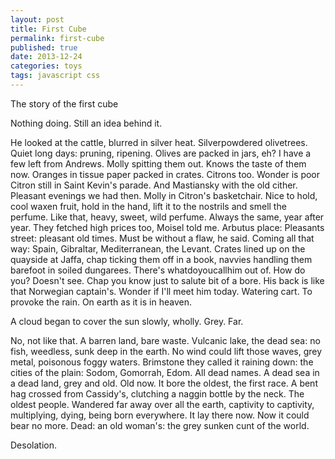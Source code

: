 ```yaml
---
layout: post
title: First Cube
permalink: first-cube
published: true
date: 2013-12-24
categories: toys
tags: javascript css
---
```


The story of the first cube

Nothing doing. Still an idea behind it.

He looked at the cattle, blurred in silver heat. Silverpowdered olivetrees. Quiet long days: pruning, ripening. Olives are packed in jars, eh? I have a few left from Andrews. Molly spitting them out. Knows the taste of them now. Oranges in tissue paper packed in crates. Citrons too. Wonder is poor Citron still in Saint Kevin's parade. And Mastiansky with the old cither. Pleasant evenings we had then. Molly in Citron's basketchair. Nice to hold, cool waxen fruit, hold in the hand, lift it to the nostrils and smell the perfume. Like that, heavy, sweet, wild perfume. Always the same, year after year. They fetched high prices too, Moisel told me. Arbutus place: Pleasants street: pleasant old times. Must be without a flaw, he said. Coming all that way: Spain, Gibraltar, Mediterranean, the Levant. Crates lined up on the quayside at Jaffa, chap ticking them off in a book, navvies handling them barefoot in soiled dungarees. There's whatdoyoucallhim out of. How do you? Doesn't see. Chap you know just to salute bit of a bore. His back is like that Norwegian captain's. Wonder if I'll meet him today. Watering cart. To provoke the rain. On earth as it is in heaven.

A cloud began to cover the sun slowly, wholly. Grey. Far.

No, not like that. A barren land, bare waste. Vulcanic lake, the dead sea: no fish, weedless, sunk deep in the earth. No wind could lift those waves, grey metal, poisonous foggy waters. Brimstone they called it raining down: the cities of the plain: Sodom, Gomorrah, Edom. All dead names. A dead sea in a dead land, grey and old. Old now. It bore the oldest, the first race. A bent hag crossed from Cassidy's, clutching a naggin bottle by the neck. The oldest people. Wandered far away over all the earth, captivity to captivity, multiplying, dying, being born everywhere. It lay there now. Now it could bear no more. Dead: an old woman's: the grey sunken cunt of the world.

Desolation.
